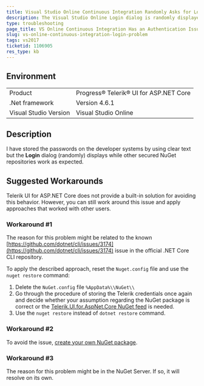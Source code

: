 ```yaml
---
title: Visual Studio Online Continuous Integration Randomly Asks for Login
description: The Visual Studio Online Login dialog is randomly displayed during VS Online builds.
type: troubleshooting
page_title: VS Online Continuous Integration Has an Authentication Issue
slug: vs-online-continuous-integration-login-problem
tags: vs2017
ticketid: 1106905
res_type: kb
---
```


## Environment

<table>
 <tr>
  <td>Product</td>
  <td>Progress® Telerik® UI for ASP.NET Core</td>
 </tr>
 <tr>
  <td>.Net framework</td>
  <td>Version 4.6.1</td>
 </tr>
 <tr>
  <td>Visual Studio Version</td>
  <td>Visual Studio Online</td>
 </tr>
</table>

## Description

I have stored the passwords on the developer systems by using clear text but the **Login** dialog (randomly) displays while other secured NuGet repositories work as expected. 

## Suggested Workarounds

Telerik UI for ASP.NET Core does not provide a built-in solution for avoiding this behavior. However, you can still work around this issue and apply approaches that worked with other users.

### Workaround #1

The reason for this problem might be related to the known [https://github.com/dotnet/cli/issues/3174](https://github.com/dotnet/cli/issues/3174) issue in the official .NET Core CLI repository.

To apply the described approach, reset the `Nuget.config` file and use the `nuget restore` command:

1. Delete the `NuGet.config` file `%AppData%\\NuGet\\`
1. Go through the procedure of storing the Telerik credentials once again and decide whether your assumption regarding the NuGet package is correct or the [Telerik.UI.for.AspNet.Core NuGet feed](http://docs.telerik.com/aspnet-mvc/getting-started/nuget-install#use-the-telerik-private-nuget-feed) is needed.
1. Use the `nuget restore` instead of `dotnet restore` command.

### Workaround #2

To avoid the issue, [create your own NuGet package](https://docs.microsoft.com/en-us/nuget/create-packages/creating-a-package).

### Workaround #3

The reason for this problem might be in the NuGet Server. If so, it will resolve on its own.
